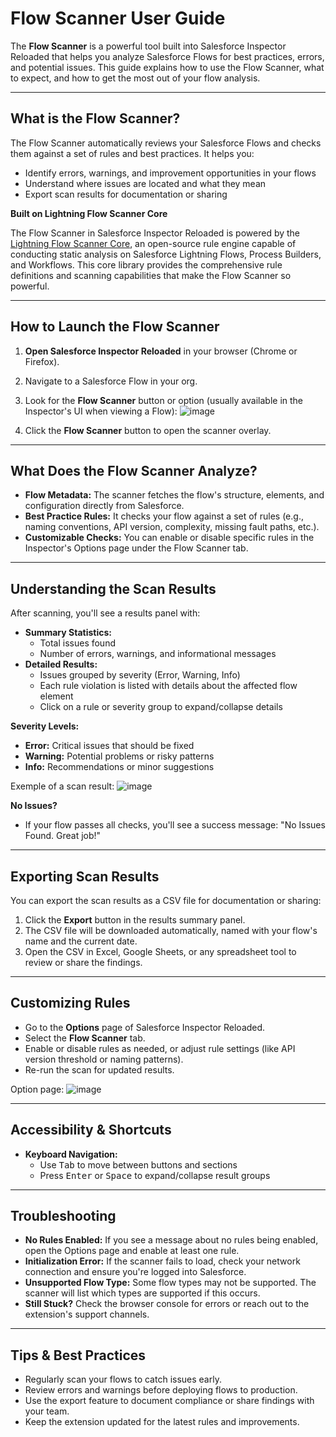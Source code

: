 # Flow Scanner User Guide

The **Flow Scanner** is a powerful tool built into Salesforce Inspector Reloaded that helps you analyze Salesforce Flows for best practices, errors, and potential issues. This guide explains how to use the Flow Scanner, what to expect, and how to get the most out of your flow analysis.

---

## What is the Flow Scanner?

The Flow Scanner automatically reviews your Salesforce Flows and checks them against a set of rules and best practices. It helps you:
- Identify errors, warnings, and improvement opportunities in your flows
- Understand where issues are located and what they mean
- Export scan results for documentation or sharing

**Built on Lightning Flow Scanner Core**

The Flow Scanner in Salesforce Inspector Reloaded is powered by the [Lightning Flow Scanner Core](https://github.com/Lightning-Flow-Scanner/lightning-flow-scanner-core), an open-source rule engine capable of conducting static analysis on Salesforce Lightning Flows, Process Builders, and Workflows. This core library provides the comprehensive rule definitions and scanning capabilities that make the Flow Scanner so powerful.

---

## How to Launch the Flow Scanner

1. **Open Salesforce Inspector Reloaded** in your browser (Chrome or Firefox).
2. Navigate to a Salesforce Flow in your org.
3. Look for the **Flow Scanner** button or option (usually available in the Inspector's UI when viewing a Flow):
![image](https://github.com/user-attachments/assets/222f22b0-235a-4f23-b346-6e9d6f8b275b)

4. Click the **Flow Scanner** button to open the scanner overlay.

---

## What Does the Flow Scanner Analyze?

- **Flow Metadata:** The scanner fetches the flow's structure, elements, and configuration directly from Salesforce.
- **Best Practice Rules:** It checks your flow against a set of rules (e.g., naming conventions, API version, complexity, missing fault paths, etc.).
- **Customizable Checks:** You can enable or disable specific rules in the Inspector's Options page under the Flow Scanner tab.

---

## Understanding the Scan Results

After scanning, you'll see a results panel with:

- **Summary Statistics:**
  - Total issues found
  - Number of errors, warnings, and informational messages
- **Detailed Results:**
  - Issues grouped by severity (Error, Warning, Info)
  - Each rule violation is listed with details about the affected flow element
  - Click on a rule or severity group to expand/collapse details

**Severity Levels:**
- **Error:** Critical issues that should be fixed
- **Warning:** Potential problems or risky patterns
- **Info:** Recommendations or minor suggestions

Exemple of a scan result:
![image](https://github.com/user-attachments/assets/0a1879e1-ee4f-489b-970c-785fe8ed083f)

**No Issues?**
- If your flow passes all checks, you'll see a success message: "No Issues Found. Great job!"

---

## Exporting Scan Results

You can export the scan results as a CSV file for documentation or sharing:

1. Click the **Export** button in the results summary panel.
2. The CSV file will be downloaded automatically, named with your flow's name and the current date.
3. Open the CSV in Excel, Google Sheets, or any spreadsheet tool to review or share the findings.

---

## Customizing Rules

- Go to the **Options** page of Salesforce Inspector Reloaded.
- Select the **Flow Scanner** tab.
- Enable or disable rules as needed, or adjust rule settings (like API version threshold or naming patterns).
- Re-run the scan for updated results.

Option page:
![image](https://github.com/user-attachments/assets/24e2b297-7d8f-4db8-b0dd-353fcd742e5f)


---

## Accessibility & Shortcuts

- **Keyboard Navigation:**
  - Use <kbd>Tab</kbd> to move between buttons and sections
  - Press <kbd>Enter</kbd> or <kbd>Space</kbd> to expand/collapse result groups

---

## Troubleshooting

- **No Rules Enabled:** If you see a message about no rules being enabled, open the Options page and enable at least one rule.
- **Initialization Error:** If the scanner fails to load, check your network connection and ensure you're logged into Salesforce.
- **Unsupported Flow Type:** Some flow types may not be supported. The scanner will list which types are supported if this occurs.
- **Still Stuck?** Check the browser console for errors or reach out to the extension's support channels.

---

## Tips & Best Practices

- Regularly scan your flows to catch issues early.
- Review errors and warnings before deploying flows to production.
- Use the export feature to document compliance or share findings with your team.
- Keep the extension updated for the latest rules and improvements.
